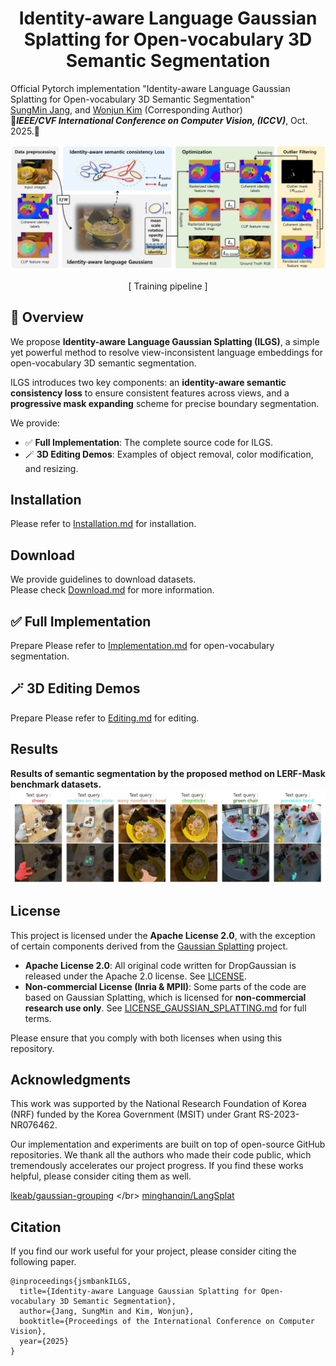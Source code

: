 <h1 align="center">Identity-aware Language Gaussian Splatting for Open-vocabulary 3D Semantic Segmentation</h1>
<!-- <p align="center">
  <a href="https://iccv.thecvf.com//"><img src="https://img.shields.io/badge/ICCV-2025-blue.svg?style=flat-square"></a>
  <a href="./LICENSE"><img src="https://img.shields.io/badge/License-Apache%202.0-green.svg?style=flat-square"></a>
  <a href="https://pytorch.org/"><img src="https://img.shields.io/badge/PyTorch-%E2%9D%A4-red.svg?style=flat-square"></a>
</p> -->

Official Pytorch implementation "Identity-aware Language Gaussian Splatting for Open-vocabulary 3D Semantic Segmentation" <br>
[SungMin Jang](https://github.com/jsmbank), and [Wonjun Kim](https://sites.google.com/view/dcvl) (Corresponding Author) <br>
🌸***IEEE/CVF International Conference on Computer Vision, (ICCV)***, Oct. 2025.🌸

![ Training pipeline ](documents/Pipeline.jpeg)
<p align="center">[ Training pipeline ]</p>

## :eyes: Overview

We propose **Identity-aware Language Gaussian Splatting (ILGS)**, a simple yet powerful method to resolve view-inconsistent language embeddings for open-vocabulary 3D semantic segmentation.

ILGS introduces two key components: an **identity-aware semantic consistency loss** to ensure consistent features across views, and a **progressive mask expanding** scheme for precise boundary segmentation.

We provide:

- ✅ **Full Implementation**: The complete source code for ILGS.
- 🪄 **3D Editing Demos**: Examples of object removal, color modification, and resizing.

## Installation

Please refer to [Installation.md](documents/Installation.md) for installation.

## Download

We provide guidelines to download datasets. </br>
Please check [Download.md](documents/Download.md) for more information.

## ✅ Full Implementation

Prepare Please refer to [Implementation.md](documents/Implementation.md) for open-vocabulary segmentation.


## 🪄 3D Editing Demos
Prepare Please refer to [Editing.md](documents/Edit.md) for editing.

## Results

**Results of semantic segmentation by the proposed method on LERF-Mask benchmark datasets.**
![result](documents/Result.jpg)

## License

This project is licensed under the **Apache License 2.0**, with the exception of certain components derived from the [Gaussian Splatting](https://repo-sam.inria.fr/fungraph/3d-gaussian-splatting/) project.

- **Apache License 2.0**: All original code written for DropGaussian is released under the Apache 2.0 license. See [LICENSE](./LICENSE).
- **Non-commercial License (Inria & MPII)**: Some parts of the code are based on Gaussian Splatting, which is licensed for **non-commercial research use only**. See [LICENSE_GAUSSIAN_SPLATTING.md](./LICENSE_GAUSSIAN_SPLATTING.md) for full terms.

Please ensure that you comply with both licenses when using this repository.


## Acknowledgments
This work was supported by the National Research Foundation of Korea (NRF) funded by the Korea Government (MSIT) under Grant RS-2023-NR076462.

Our implementation and experiments are built on top of open-source GitHub repositories. We thank all the authors who made their code public, which tremendously accelerates our project progress. If you find these works helpful, please consider citing them as well.

[lkeab/gaussian-grouping]([[https://github.com/graphdeco-inria/gaussian-splatting](https://github.com/minghanqin/LangSplat)](https://github.com/lkeab/gaussian-grouping))  </br>
[minghanqin/LangSplat](https://github.com/minghanqin/LangSplat)  </br>

## Citation
If you find our work useful for your project, please consider citing the following paper.
```
@inproceedings{jsmbankILGS,
  title={Identity-aware Language Gaussian Splatting for Open-vocabulary 3D Semantic Segmentation},
  author={Jang, SungMin and Kim, Wonjun},
  booktitle={Proceedings of the International Conference on Computer Vision},
  year={2025}
}
```

